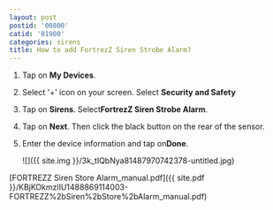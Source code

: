 ```yaml
---
layout: post
postid: '00800'
catid: '01900'
categories: sirens
title: How to add FortrezZ Siren Strobe Alarm?
---
```


1. Tap on **My Devices**.

2. Select '+' icon on your screen. Select **Security and Safety**

3. Tap on **Sirens**. Select**FortrezZ Siren Strobe Alarm**.

4. Tap on **Next**. Then click the black button on the rear of the sensor.

5. Enter the device information and tap on**Done**.

    ![]({{ site.img }}/3k_tIQbNya81487970742378-untitled.jpg)

[FORTREZZ Siren Store Alarm_manual.pdf]({{ site.pdf }}/KBjKOkmzlIU1488869114003-FORTREZZ%2bSiren%2bStore%2bAlarm_manual.pdf)
